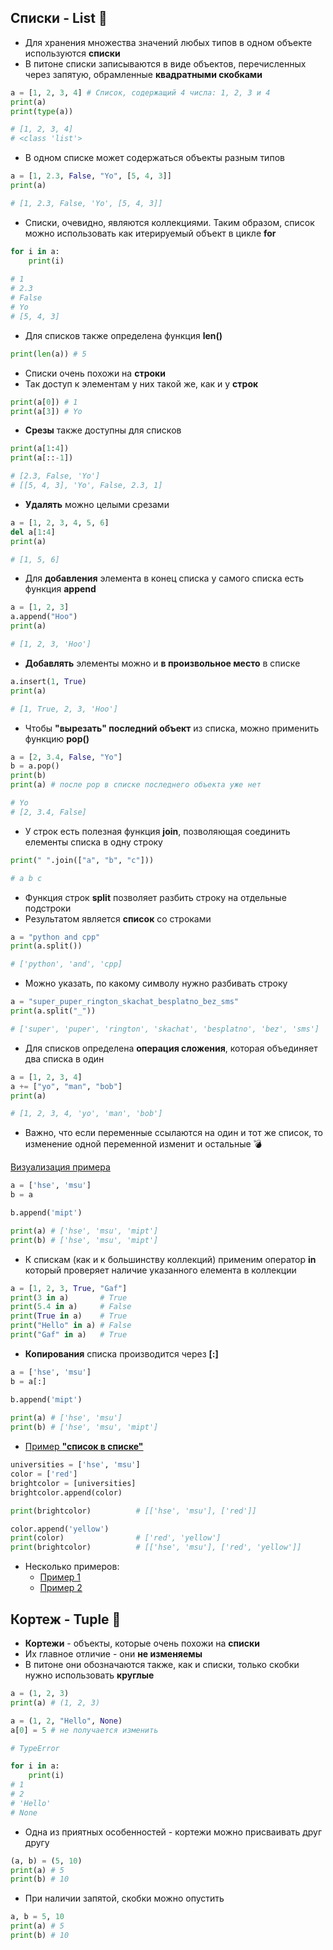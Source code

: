 ## Списки - List :tiger2:

* Для хранения множества значений любых типов в одном объекте используются __списки__
* В питоне списки записываются в виде объектов, перечисленных через запятую, обрамленные __квадратными скобками__

```python
a = [1, 2, 3, 4] # Список, содержащий 4 числа: 1, 2, 3 и 4
print(a)
print(type(a))

# [1, 2, 3, 4]
# <class 'list'>
```
* В одном списке может содержаться объекты разным типов
```python
a = [1, 2.3, False, "Yo", [5, 4, 3]] 
print(a)

# [1, 2.3, False, 'Yo', [5, 4, 3]]
```

* Списки, очевидно, являются коллекциями. Таким образом, список можно использовать как итерируемый объект в цикле __for__
```python
for i in a:
    print(i)
    
# 1
# 2.3
# False
# Yo
# [5, 4, 3]
```

* Для списков также определена функция __len()__
```python
print(len(a)) # 5
```
* Списки очень похожи на __строки__
* Так доступ к элементам у них такой же, как и у __строк__
```python
print(a[0]) # 1
print(a[3]) # Yo
```

* __Срезы__ также доступны для списков

```python
print(a[1:4])
print(a[::-1])

# [2.3, False, 'Yo']
# [[5, 4, 3], 'Yo', False, 2.3, 1]
```

* __Удалять__ можно целыми срезами
```python
a = [1, 2, 3, 4, 5, 6]
del a[1:4]
print(a)

# [1, 5, 6]
```

* Для __добавления__ элемента в конец списка у самого списка есть функция __append__

```python
a = [1, 2, 3]
a.append("Hoo")
print(a)

# [1, 2, 3, 'Hoo']
```

* __Добавлять__ элементы можно и __в произвольное место__ в списке

```python
a.insert(1, True)
print(a)

# [1, True, 2, 3, 'Hoo']
```

* Чтобы __"вырезать" последний объект__ из списка, можно применить функцию __pop()__
```python
a = [2, 3.4, False, "Yo"]
b = a.pop()
print(b)
print(a) # после pop в списке последнего объекта уже нет

# Yo
# [2, 3.4, False]
```

* У строк есть полезная функция __join__, позволяющая соединить елементы списка в одну строку
```python
print(" ".join(["a", "b", "c"]))

# a b c
```

* Функция строк __split__ позволяет разбить строку на отдельные подстроки
* Результатом является __список__ со строками

```python
a = "python and cpp"
print(a.split())

# ['python', 'and', 'cpp]
```
* Можно указать, по какому символу нужно разбивать строку
```python
a = "super_puper_rington_skachat_besplatno_bez_sms"
print(a.split("_"))

# ['super', 'puper', 'rington', 'skachat', 'besplatno', 'bez', 'sms']
```

* Для списков определена __операция сложения__, которая объединяет два списка в один
```python
a = [1, 2, 3, 4]
a += ["yo", "man", "bob"]
print(a)

# [1, 2, 3, 4, 'yo', 'man', 'bob']
```

* Важно, что если переменные ссылаются на один и тот же список, то изменение одной переменной изменит и остальные :bomb:

[Визуализация примера](http://pythontutor.com/visualize.html#code=a%20%3D%20%5B'hse',%20'msu'%5D%0Ab%20%3D%20a%0A%0Ab.append%28'mipt'%29%0A%0Aprint%28a%29%0Aprint%28b%29&cumulative=false&curInstr=0&heapPrimitives=nevernest&mode=display&origin=opt-frontend.js&py=3&rawInputLstJSON=%5B%5D&textReferences=)
```python
a = ['hse', 'msu']
b = a

b.append('mipt')

print(a) # ['hse', 'msu', 'mipt']
print(b) # ['hse', 'msu', 'mipt']
```

* К спискам (как и к большинству коллекций) применим оператор __in__ который проверяет наличие указанного елемента в коллекции

```python
a = [1, 2, 3, True, "Gaf"]
print(3 in a)       # True
print(5.4 in a)     # False
print(True in a)    # True
print("Hello" in a) # False
print("Gaf" in a)   # True
```

* __Копирования__ списка производится через __[:]__

```python
a = ['hse', 'msu']
b = a[:]

b.append('mipt')
 
print(a) # ['hse', 'msu']
print(b) # ['hse', 'msu', 'mipt']
```

* [Пример __"список в списке"__](http://pythontutor.com/visualize.html#code=universities%20%3D%20%5B'hse',%20'msu'%5D%0Acolor%20%3D%20%5B'red'%5D%0Abrightcolor%20%3D%20%5Buniversities%5D%0Abrightcolor.append%28color%29%0Aprint%28brightcolor%29%0Acolor.append%28'yellow'%29%0Aprint%28color%29%0Aprint%28brightcolor%29&cumulative=false&curInstr=0&heapPrimitives=nevernest&mode=display&origin=opt-frontend.js&py=3&rawInputLstJSON=%5B%5D&textReferences=)

```python
universities = ['hse', 'msu']
color = ['red']
brightcolor = [universities]
brightcolor.append(color)

print(brightcolor)          # [['hse', 'msu'], ['red']]

color.append('yellow')      
print(color)                # ['red', 'yellow']
print(brightcolor)          # [['hse', 'msu'], ['red', 'yellow']]
```

* Несколько примеров:
    * [Пример 1](http://pythontutor.com/visualize.html#code=L1%20%3D%20%5B're'%5D%0AL2%20%3D%20%5B'mi'%5D%0AL3%20%3D%20%5B'do'%5D%0AL4%20%3D%20L1%20%2B%20L2%0AL3.extend%28L4%29%0AL3.sort%28%29%0Adel%28L3%5B0%5D%29%0AL3.append%28%5B'fa',%20'la'%5D%29&cumulative=false&curInstr=8&heapPrimitives=nevernest&mode=display&origin=opt-frontend.js&py=3&rawInputLstJSON=%5B%5D&textReferences=)
    * [Пример 2](http://pythontutor.com/visualize.html#code=L1%20%3D%20%5B'hse',%20'msu'%5D%0AL2%20%3D%20%5B'ru',%20'eng'%5D%0A%0AL3%20%3D%20L1%0AL1.append%28'mipt'%29%0AL3.extend%28L2%29&cumulative=false&curInstr=5&heapPrimitives=nevernest&mode=display&origin=opt-frontend.js&py=3&rawInputLstJSON=%5B%5D&textReferences=)

## Кортеж - Tuple :elephant:

* __Кортежи__ - объекты, которые очень похожи на __списки__
* Их главное отличие - они __не изменяемы__
* В питоне они обозначаются также, как и списки, только скобки нужно использовать __круглые__

```python
a = (1, 2, 3)
print(a) # (1, 2, 3)
```

```python
a = (1, 2, "Hello", None)
a[0] = 5 # не получается изменить

# TypeError
```

```python
for i in a:
    print(i)
# 1
# 2
# 'Hello'
# None
```

* Одна из приятных особенностей - кортежи можно присваивать друг другу
```python
(a, b) = (5, 10)
print(a) # 5
print(b) # 10
```

* При наличии запятой, скобки можно опустить
```python
a, b = 5, 10
print(a) # 5
print(b) # 10
```
